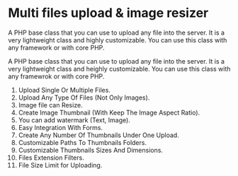 # Multi files upload & image resizer

A PHP base class that you can use to upload any file into the server. It is a very lightweight class and highly customizable. You can use this class with any framework or with core PHP.

A PHP base class that you can use to upload any file into the server. It is a very lightweight class and heighly customizable. You can use this class with any framewrok or with core PHP.

1) Upload Single Or Multiple Files.
2) Upload Any Type Of Files (Not Only Images).
3) Image file can Resize.
4) Create Image Thumbnail (With Keep The Image Aspect Ratio).
5) You can add watermark (Text, Image).
6) Easy Integration With Forms.
7) Create Any Number Of Thumbnails Under One Upload.
8) Customizable Paths To Thumbnails Folders.
9) Customizable Thumbnails Sizes And Dimensions.
10) Files Extension Filters.
11) File Size Limit for Uploading.
